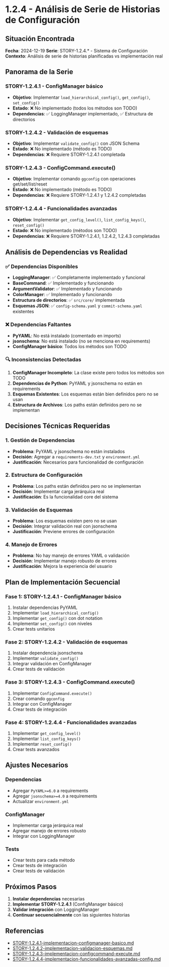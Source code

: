 # 1.2.4 - Análisis de Serie de Historias de Configuración

## Situación Encontrada

**Fecha**: 2024-12-19
**Serie**: STORY-1.2.4.* - Sistema de Configuración
**Contexto**: Análisis de serie de historias planificadas vs implementación real

## Panorama de la Serie

### **STORY-1.2.4.1** - ConfigManager básico
- **Objetivo**: Implementar `load_hierarchical_config()`, `get_config()`, `set_config()`
- **Estado**: ❌ No implementado (todos los métodos son TODO)
- **Dependencias**: ✅ LoggingManager implementado, ✅ Estructura de directorios

### **STORY-1.2.4.2** - Validación de esquemas
- **Objetivo**: Implementar `validate_config()` con JSON Schema
- **Estado**: ❌ No implementado (método es TODO)
- **Dependencias**: ❌ Requiere STORY-1.2.4.1 completada

### **STORY-1.2.4.3** - ConfigCommand.execute()
- **Objetivo**: Implementar comando `ggconfig` con operaciones get/set/list/reset
- **Estado**: ❌ No implementado (método es TODO)
- **Dependencias**: ❌ Requiere STORY-1.2.4.1 y 1.2.4.2 completadas

### **STORY-1.2.4.4** - Funcionalidades avanzadas
- **Objetivo**: Implementar `get_config_level()`, `list_config_keys()`, `reset_config()`
- **Estado**: ❌ No implementado (métodos son TODO)
- **Dependencias**: ❌ Requiere STORY-1.2.4.1, 1.2.4.2, 1.2.4.3 completadas

## Análisis de Dependencias vs Realidad

### ✅ **Dependencias Disponibles**
- **LoggingManager**: ✅ Completamente implementado y funcional
- **BaseCommand**: ✅ Implementado y funcionando
- **ArgumentValidator**: ✅ Implementado y funcionando
- **ColorManager**: ✅ Implementado y funcionando
- **Estructura de directorios**: ✅ `src/core/` implementada
- **Esquemas JSON**: ✅ `config-schema.yaml` y `commit-schema.yaml` existentes

### ❌ **Dependencias Faltantes**
- **PyYAML**: No está instalado (comentado en imports)
- **jsonschema**: No está instalado (no se menciona en requirements)
- **ConfigManager básico**: Todos los métodos son TODO

### 🔍 **Inconsistencias Detectadas**

1. **ConfigManager Incompleto**: La clase existe pero todos los métodos son TODO
2. **Dependencias de Python**: PyYAML y jsonschema no están en requirements
3. **Esquemas Existentes**: Los esquemas están bien definidos pero no se usan
4. **Estructura de Archivos**: Los paths están definidos pero no se implementan

## Decisiones Técnicas Requeridas

### 1. **Gestión de Dependencias**
- **Problema**: PyYAML y jsonschema no están instalados
- **Decisión**: Agregar a `requirements-dev.txt` y `environment.yml`
- **Justificación**: Necesarios para funcionalidad de configuración

### 2. **Estructura de Configuración**
- **Problema**: Los paths están definidos pero no se implementan
- **Decisión**: Implementar carga jerárquica real
- **Justificación**: Es la funcionalidad core del sistema

### 3. **Validación de Esquemas**
- **Problema**: Los esquemas existen pero no se usan
- **Decisión**: Integrar validación real con jsonschema
- **Justificación**: Previene errores de configuración

### 4. **Manejo de Errores**
- **Problema**: No hay manejo de errores YAML o validación
- **Decisión**: Implementar manejo robusto de errores
- **Justificación**: Mejora la experiencia del usuario

## Plan de Implementación Secuencial

### **Fase 1: STORY-1.2.4.1** - ConfigManager básico
1. Instalar dependencias PyYAML
2. Implementar `load_hierarchical_config()`
3. Implementar `get_config()` con dot notation
4. Implementar `set_config()` con niveles
5. Crear tests unitarios

### **Fase 2: STORY-1.2.4.2** - Validación de esquemas
1. Instalar dependencia jsonschema
2. Implementar `validate_config()`
3. Integrar validación en ConfigManager
4. Crear tests de validación

### **Fase 3: STORY-1.2.4.3** - ConfigCommand.execute()
1. Implementar `ConfigCommand.execute()`
2. Crear comando `ggconfig`
3. Integrar con ConfigManager
4. Crear tests de integración

### **Fase 4: STORY-1.2.4.4** - Funcionalidades avanzadas
1. Implementar `get_config_level()`
2. Implementar `list_config_keys()`
3. Implementar `reset_config()`
4. Crear tests avanzados

## Ajustes Necesarios

### **Dependencias**
- Agregar `PyYAML>=6.0` a requirements
- Agregar `jsonschema>=4.0` a requirements
- Actualizar `environment.yml`

### **ConfigManager**
- Implementar carga jerárquica real
- Agregar manejo de errores robusto
- Integrar con LoggingManager

### **Tests**
- Crear tests para cada método
- Crear tests de integración
- Crear tests de validación

## Próximos Pasos

1. **Instalar dependencias** necesarias
2. **Implementar STORY-1.2.4.1** (ConfigManager básico)
3. **Validar integración** con LoggingManager
4. **Continuar secuencialmente** con las siguientes historias

## Referencias

- [STORY-1.2.4.1-implementacion-configmanager-basico.md](../planning/iniciatives/INI-1-adopcion-vibedoc-gggit/epics/EPIC-1.2-adecuacion-codigo-arquitectura/stories/STORY-1.2.4.1-implementacion-configmanager-basico.md)
- [STORY-1.2.4.2-implementacion-validacion-esquemas.md](../planning/iniciatives/INI-1-adopcion-vibedoc-gggit/epics/EPIC-1.2-adecuacion-codigo-arquitectura/stories/STORY-1.2.4.2-implementacion-validacion-esquemas.md)
- [STORY-1.2.4.3-implementacion-configcommand-execute.md](../planning/iniciatives/INI-1-adopcion-vibedoc-gggit/epics/EPIC-1.2-adecuacion-codigo-arquitectura/stories/STORY-1.2.4.3-implementacion-configcommand-execute.md)
- [STORY-1.2.4.4-implementacion-funcionalidades-avanzadas-config.md](../planning/iniciatives/INI-1-adopcion-vibedoc-gggit/epics/EPIC-1.2-adecuacion-codigo-arquitectura/stories/STORY-1.2.4.4-implementacion-funcionalidades-avanzadas-config.md)
